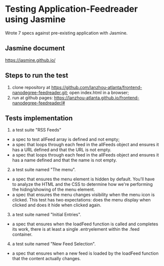 # Testing Application-Feedreader using Jasmine
Wrote 7 specs against pre-existing application with Jasmine. 
## Jasmine document
https://jasmine.github.io/

## Steps to run the test
1. clone repository at https://github.com/lanzhou-atlanta/frontend-nanodegree-feedreader.git; open index.html in a browser;
2. run at github pages: https://lanzhou-atlanta.github.io/frontend-nanodegree-feedreader/#

## Tests implementation
1. a test suite "RSS Feeds"
- a spec to test allFeed array is defined and not empty;
- a spec that loops through each feed in the allFeeds object and ensures it has a URL defined and that the URL is not empty.
- a spec that loops through each feed in the allFeeds object and ensures it has a name defined and that the name is not empty.
2. a test suite named "The menu".
- a spec that ensures the menu element is hidden by default. You'll have to analyze the HTML and the CSS to determine how we're performing the hiding/showing of the menu element.
- a spec that ensures the menu changes visibility when the menu icon is clicked. This test has two expectations: does the menu display when clicked and does it hide when clicked again.
3. a test suite named "Initial Entries".
- a spec that ensures when the loadFeed function is called and completes its work, there is at least a single .entryelement within the .feed container.
4. a test suite named "New Feed Selection".
- a spec that ensures when a new feed is loaded by the loadFeed function that the content actually changes.


